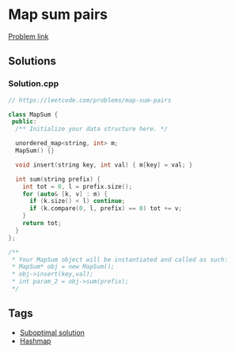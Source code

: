 # Map sum pairs

[Problem link](https://leetcode.com/problems/map-sum-pairs)

## Solutions


### Solution.cpp
```cpp
// https://leetcode.com/problems/map-sum-pairs

class MapSum {
 public:
  /** Initialize your data structure here. */

  unordered_map<string, int> m;
  MapSum() {}

  void insert(string key, int val) { m[key] = val; }

  int sum(string prefix) {
    int tot = 0, l = prefix.size();
    for (auto& [k, v] : m) {
      if (k.size() < l) continue;
      if (k.compare(0, l, prefix) == 0) tot += v;
    }
    return tot;
  }
};

/**
 * Your MapSum object will be instantiated and called as such:
 * MapSum* obj = new MapSum();
 * obj->insert(key,val);
 * int param_2 = obj->sum(prefix);
 */
```
## Tags

* [Suboptimal solution](/README.md#Suboptimal_solution)
* [Hashmap](/README.md#Hashmap)
